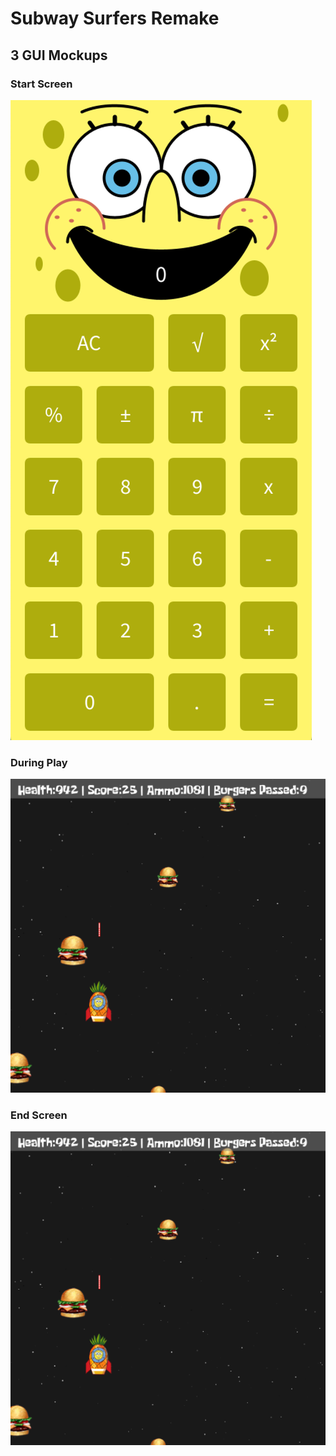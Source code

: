 # Subway Surfers Remake

## 3 GUI Mockups

### Start Screen

![Calculator](https://github.com/Nandhini-Ramanathan/ProgrammingPortfolio/blob/gh-pages/Images/calc.png?raw=true) 

### During Play

![SpaceGame](https://github.com/Nandhini-Ramanathan/ProgrammingPortfolio/blob/gh-pages/Images/space.png?raw=true) 

### End Screen

![SpaceGame](https://github.com/Nandhini-Ramanathan/ProgrammingPortfolio/blob/gh-pages/Images/space.png?raw=true) 
